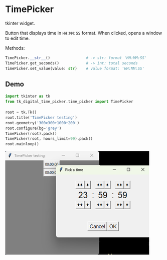 # TimePicker

tkinter widget.

Button that displays time in `HH:MM:SS` format. When clicked, opens a window to edit time.

Methods:
```python
TimePicker.__str__()				# -> str: format 'HH:MM:SS'
TimePicker.get_seconds()			# -> int: total seconds
TimePicker.set_value(value: str)	# value format: 'HH:MM:SS'
```

## Demo

```python
import tkinter as tk
from tk_digital_time_picker.time_picker import TimePicker

root = tk.Tk()
root.title('TimePicker testing')
root.geometry('300x300+1000+200')
root.configure(bg='grey')
TimePicker(root).pack()
TimePicker(root, hours_limit=99).pack()
root.mainloop()
```

![TimePicker test](https://raw.githubusercontent.com/yannprada/tk_time_picker/56cfd10d08047f0ba93be9eb2d0788f43e6ea3ed/test.png "TimePicker test")
